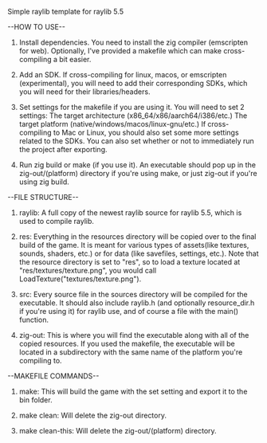 Simple raylib template for raylib 5.5


--HOW TO USE--

1) Install dependencies. You need to install the zig compiler (emscripten for web).
Optionally, I've provided a makefile which can make cross-compiling a bit easier. 

2) Add an SDK. If cross-compiling for linux, macos, or emscripten (experimental), you will need to
add their corresponding SDKs, which you will need for their libraries/headers.

3) Set settings for the makefile if you are using it. You will need to set 2 settings:
The target architecture (x86_64/x86/aarch64/i386/etc.)
The target platform (native/windows/macos/linux-gnu/etc.)
If cross-compiling to Mac or Linux, you should also set some more settings related to the SDKs.
You can also set whether or not to immediately run the project after exporting.

4) Run zig build or make (if you use it). An executable should pop up in the zig-out/(platform) directory
if you're using make, or just zig-out if you're using zig build.


--FILE STRUCTURE--

1) raylib: A full copy of the newest raylib source for raylib 5.5, which is used to compile raylib.

2) res: Everything in the resources directory will be copied over to the final build of the game. 
It is meant for various types of assets(like textures, sounds, shaders, etc.) 
or for data (like savefiles, settings, etc.). Note that the resource directory is set to "res", so to load
a texture located at "res/textures/texture.png", you would call LoadTexture("textures/texture.png").

3) src: Every source file in the sources directory will be compiled for the executable. 
It should also include raylib.h (and optionally resource_dir.h if you're using it)
for raylib use, and of course a file with the main() function.

4) zig-out: This is where you will find the executable along with all of the copied resources. 
If you used the makefile, the executable will be located in a subdirectory with 
the same name of the platform you're compiling to.

--MAKEFILE COMMANDS--

1) make: This will build the game with the set setting and export it to the bin folder.

2) make clean: Will delete the zig-out directory.

3) make clean-this: Will delete the zig-out/(platform) directory.